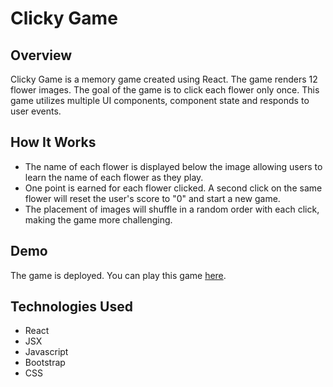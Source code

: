 # Clicky Game

## Overview
Clicky Game is a memory game created using React. The game renders 12 flower images. The goal of the game is to click each flower only once. This game utilizes multiple UI components, component state and responds to user events.

## How It Works
* The name of each flower is displayed below the image allowing users to learn the name of each flower as they play.
* One point is earned for each flower clicked. A second click on the same flower will reset the user's score to "0" and start a new game. 
* The placement of images will shuffle in a random order with each click, making the game more challenging.

## Demo
The game is deployed. You can play this game [here](https://cftgithub.github.io/clickygame/).

## Technologies Used
* React
* JSX
* Javascript
* Bootstrap
* CSS